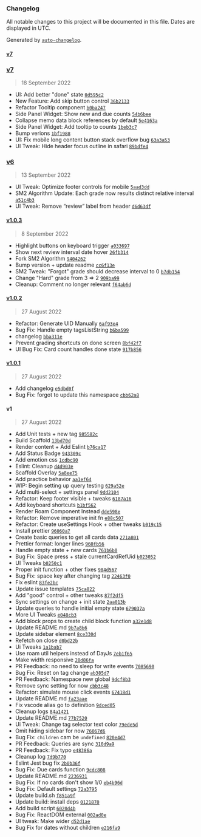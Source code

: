 ### Changelog

All notable changes to this project will be documented in this file. Dates are displayed in UTC.

Generated by [`auto-changelog`](https://github.com/CookPete/auto-changelog).

#### [v7](https://github.com/digitalmaster/roam-memo/compare/v7...v7)

### [v7](https://github.com/digitalmaster/roam-memo/compare/v6...v7)

> 18 September 2022

- UI: Add better "done" state [`0d595c2`](https://github.com/digitalmaster/roam-memo/commit/0d595c2c8b731231b0a83b5751f4e7c7e51b4253)
- New Feature: Add skip button control [`36b2133`](https://github.com/digitalmaster/roam-memo/commit/36b21333d37d42231dcb4fef6daece2cf291ae60)
- Refactor Tooltip component [`b0ba247`](https://github.com/digitalmaster/roam-memo/commit/b0ba24799d582163eeefd68830ac9c6111e9845e)
- Side Panel Widget: Show new and due counts [`54b6bee`](https://github.com/digitalmaster/roam-memo/commit/54b6bee9dfb22a128dafac22eb6e5539e9fdb053)
- Collapse memo data block references by default [`5e4163a`](https://github.com/digitalmaster/roam-memo/commit/5e4163a65dd7a4b519f86285aca4d5eee1b45b34)
- Side Panel Widget: Add tooltip to counts [`1beb3c7`](https://github.com/digitalmaster/roam-memo/commit/1beb3c7a1a5c0c83c3ccc1e815c6c75dbf6198c5)
- Bump verions [`1bf1988`](https://github.com/digitalmaster/roam-memo/commit/1bf198868d88eb640d2aa56292c950659fba5bcc)
- UI: Fix mobile long content button stack overflow bug [`63a3a53`](https://github.com/digitalmaster/roam-memo/commit/63a3a53c2c55326aeaab242bcb182be193f1be84)
- UI Tweak: Hide header focus outline in safari [`89bdfe4`](https://github.com/digitalmaster/roam-memo/commit/89bdfe42f317f418a7c6fe8e935595b5ec3c6b11)

### [v6](https://github.com/digitalmaster/roam-memo/compare/v1.0.3...v6)

> 13 September 2022

- UI Tweak: Optimize footer controls for mobile [`5aad3dd`](https://github.com/digitalmaster/roam-memo/commit/5aad3dd7722de5f6202c8511be8c7dece9f60bb5)
- SM2 Algorithm Update: Each grade now results distinct relative interval [`a51c4b3`](https://github.com/digitalmaster/roam-memo/commit/a51c4b3606fb03b75acf9491b6b48caeded45270)
- UI Tweak: Remove “review” label from header [`d6d63df`](https://github.com/digitalmaster/roam-memo/commit/d6d63dfedfa7a2efd9624483cfcf2fcc0302f84c)

#### [v1.0.3](https://github.com/digitalmaster/roam-memo/compare/v1.0.2...v1.0.3)

> 8 September 2022

- Highlight buttons on keyboard trigger [`a033697`](https://github.com/digitalmaster/roam-memo/commit/a0336971afe752487c3b3f4732b1573808348878)
- Show next review interval date hover [`26fb314`](https://github.com/digitalmaster/roam-memo/commit/26fb31442a4bbdb3e05d5246fd7e7f19cdd1d332)
- Fork SM2 Algorithm [`9404262`](https://github.com/digitalmaster/roam-memo/commit/94042629d3184ff7a5194c49dc8a1a50475522f8)
- Bump version + update readme [`cc6f13e`](https://github.com/digitalmaster/roam-memo/commit/cc6f13e08a61f06ec6fa9f111276bcda8a460bc3)
- SM2 Tweak: "Forgot" grade should decrease interval to 0 [`b7db154`](https://github.com/digitalmaster/roam-memo/commit/b7db1548fef76e8e26dcf108b3c704a4e7e0dec8)
- Change "Hard" grade from 3 =&gt; 2 [`909ba99`](https://github.com/digitalmaster/roam-memo/commit/909ba99232e7a3f4e74f2c6ac2d30e1345e44ca9)
- Cleanup: Comment no longer relevant [`f64ab6d`](https://github.com/digitalmaster/roam-memo/commit/f64ab6d14df10c99592ac0d7e436529ca7c91868)

#### [v1.0.2](https://github.com/digitalmaster/roam-memo/compare/v1.0.1...v1.0.2)

> 27 August 2022

- Refactor: Generate UID Manually [`6af93e4`](https://github.com/digitalmaster/roam-memo/commit/6af93e426e93ad51ee80baeff271eff0712119bb)
- Bug Fix: Handle empty tagsListString [`b6ba599`](https://github.com/digitalmaster/roam-memo/commit/b6ba599ea77dbb205e9d7804c6f8a06715a8aae4)
- changelog [`bba311e`](https://github.com/digitalmaster/roam-memo/commit/bba311ed290deaf4f37bae5fc72ef3b240a7285b)
- Prevent grading shortcuts on done screen [`8bf42f7`](https://github.com/digitalmaster/roam-memo/commit/8bf42f74ac422faa53870853a050bd0ded189252)
- UI Bug Fix: Card count handles done state [`917b856`](https://github.com/digitalmaster/roam-memo/commit/917b856a174c1841fe983806dd148758696d39e5)

#### [v1.0.1](https://github.com/digitalmaster/roam-memo/compare/v1...v1.0.1)

> 27 August 2022

- Add changelog [`e5dbd0f`](https://github.com/digitalmaster/roam-memo/commit/e5dbd0f77ba6c110a16369e712793c7888092927)
- Bug Fix: forgot to update this namespace [`cbb62a8`](https://github.com/digitalmaster/roam-memo/commit/cbb62a8c59612a67b6fa26470b01dc24c861c789)

#### v1

> 27 August 2022

- Add Unit tests + new tag [`985582c`](https://github.com/digitalmaster/roam-memo/commit/985582c8d355e35f10959538a741a80dc38b24bd)
- Build Scaffold [`13bd70d`](https://github.com/digitalmaster/roam-memo/commit/13bd70df369e4678a887a6250889dfa9b9db3b63)
- Render content + Add Eslint [`b76ca17`](https://github.com/digitalmaster/roam-memo/commit/b76ca17f97aebe00c5c5c47d9e1cdad47d5c5920)
- Add Status Badge [`943309c`](https://github.com/digitalmaster/roam-memo/commit/943309c8c6a693f6f08ad5c7aaeabf4d8e69cab2)
- Add emotion css [`1cdbc90`](https://github.com/digitalmaster/roam-memo/commit/1cdbc90f85fd6d697020cd5b520dbd742b87bd62)
- Eslint: Cleanup [`d4d903e`](https://github.com/digitalmaster/roam-memo/commit/d4d903edf9f1183cbfb328b80cb4274aac94c238)
- Scaffold Overlay [`5a8ee75`](https://github.com/digitalmaster/roam-memo/commit/5a8ee75643faab5a917eab06f8e10d531fd77f59)
- Add practice behavior [`aa1ef64`](https://github.com/digitalmaster/roam-memo/commit/aa1ef64d62fa2108b055cfd34bf46856e5306b51)
- WIP: Begin setting up query testing [`629a52e`](https://github.com/digitalmaster/roam-memo/commit/629a52e0f13a411025c4e67946cbd42ddafeb659)
- Add multi-select + settings panel [`9dd2104`](https://github.com/digitalmaster/roam-memo/commit/9dd2104cf31a2aa80c1ad52333fbb2514c3a0e9a)
- Refactor: Keep footer visible + tweaks [`6187a16`](https://github.com/digitalmaster/roam-memo/commit/6187a162b1784d72602fefd0e06e1964ff8cfe5e)
- Add keyboard shortcuts [`b1bf562`](https://github.com/digitalmaster/roam-memo/commit/b1bf5621e9bdf3045bd0fed160e664fa47ca35da)
- Render Roam Component Instead [`dde598e`](https://github.com/digitalmaster/roam-memo/commit/dde598ede1f9cd986a85ce0bb43bf9022c1e353d)
- Refactor: Remove imperative init fn [`e88c507`](https://github.com/digitalmaster/roam-memo/commit/e88c5075dc4d9e89e115dbc23b1c69e12f895b43)
- Refactor: Create useSettings Hook + other tweaks [`b019c15`](https://github.com/digitalmaster/roam-memo/commit/b019c157f790e4331158717b44d7c4a0dd9a2c5b)
- Install prettier [`96060a7`](https://github.com/digitalmaster/roam-memo/commit/96060a7f95bf2c68049e22e21ab707028aa80cf4)
- Create basic queries to get all cards data [`271a801`](https://github.com/digitalmaster/roam-memo/commit/271a8016087e3b2f22161ae9ff5543781207e8a1)
- Prettier format: longer lines [`960fb56`](https://github.com/digitalmaster/roam-memo/commit/960fb561854ad80207b310b0530fd866e8bb8a8e)
- Handle empty state + new cards [`761b6b0`](https://github.com/digitalmaster/roam-memo/commit/761b6b058b895c300b5604e9d270010b957514d4)
- Bug Fix: Space press + stale currentCardRefUid [`b023052`](https://github.com/digitalmaster/roam-memo/commit/b0230527efb14abbc45638854823354a1ede07f9)
- UI Tweaks [`b0250c1`](https://github.com/digitalmaster/roam-memo/commit/b0250c1297f1cdb9018894aec7151d57b06077e1)
- Proper init function + other fixes [`984d567`](https://github.com/digitalmaster/roam-memo/commit/984d56773f22d4aefe588694bf2a8330331fb904)
- Bug Fix: space key after changing tag [`22463f0`](https://github.com/digitalmaster/roam-memo/commit/22463f0e302bd9875024702d35b21cbbc9eea599)
- Fix eslint [`83fe2bc`](https://github.com/digitalmaster/roam-memo/commit/83fe2bcc014d153c87e2bae937ef8ed737139561)
- Update issue templates [`75ca822`](https://github.com/digitalmaster/roam-memo/commit/75ca8223942b58abd795573e281feb4eb7ece839)
- Add "good" control + other tweaks [`87f2df5`](https://github.com/digitalmaster/roam-memo/commit/87f2df57ba60335d9fd35849c3afdaed7553a2af)
- Sync settings on change + init state [`2aa013b`](https://github.com/digitalmaster/roam-memo/commit/2aa013b6b6b8a0ae577e5e4a658c945efd7bc3bd)
- Update queries to handle initial empty state [`679037a`](https://github.com/digitalmaster/roam-memo/commit/679037a3509235bb899add1aab61191c34a35c1e)
- More UI Tweaks [`e048cb3`](https://github.com/digitalmaster/roam-memo/commit/e048cb3a147fc06086abaaa794ee89982b441c74)
- Add block props to create child block function [`a32e1d8`](https://github.com/digitalmaster/roam-memo/commit/a32e1d80c8ad2a15450b653019d0d03e9141da37)
- Update README.md [`9b7a8b6`](https://github.com/digitalmaster/roam-memo/commit/9b7a8b6be1fc1eeac54c18b7eb03b41235f07327)
- Update sidebar element [`8ce330d`](https://github.com/digitalmaster/roam-memo/commit/8ce330dbd293629cc73a92fde51e3330f66b498d)
- Refetch on close [`d0bd22b`](https://github.com/digitalmaster/roam-memo/commit/d0bd22b05bf2439e9b3e325aaebb8690fdcbe72a)
- Ui Tweaks [`1a1bab7`](https://github.com/digitalmaster/roam-memo/commit/1a1bab7473b1b50fb2903a6f290c2c50220bde19)
- Use roam util helpers instead of DayJs [`7eb1f65`](https://github.com/digitalmaster/roam-memo/commit/7eb1f65957334f174405a49df85565e9d1573c49)
- Make width responsive [`28d86fa`](https://github.com/digitalmaster/roam-memo/commit/28d86fabc6a03da5b03a7f391fac8ffb25b1ff48)
- PR Feedback: no need to sleep for write events [`7085690`](https://github.com/digitalmaster/roam-memo/commit/7085690ec5a489ad03efdb51db49d75fa6fbcfd2)
- Bug Fix: Reset on tag change [`ab385d7`](https://github.com/digitalmaster/roam-memo/commit/ab385d75dec756f95b751245ea594a2f53c2c95a)
- PR Feedback: Namespace new global [`9dcf8b3`](https://github.com/digitalmaster/roam-memo/commit/9dcf8b32d14d2ab6f4a3798cb8e4257617a13822)
- Remove sync setting for now [`cbb3c48`](https://github.com/digitalmaster/roam-memo/commit/cbb3c484f170af024400f33439d81853c34fb35f)
- Refactor: simulate mouse click events [`67418d1`](https://github.com/digitalmaster/roam-memo/commit/67418d11287027d858f78d4133b7215dfee3936d)
- Update README.md [`fa23aae`](https://github.com/digitalmaster/roam-memo/commit/fa23aaee1ac4901a41088df398693a1eb2b807dc)
- Fix vscode alias go to definition [`9dced05`](https://github.com/digitalmaster/roam-memo/commit/9dced05934fad1ce3ff2b56079ec199e3d7fb81e)
- Cleanup logs [`84a1421`](https://github.com/digitalmaster/roam-memo/commit/84a1421b58552802da4449a8025f5bf64792452b)
- Update README.md [`77b7520`](https://github.com/digitalmaster/roam-memo/commit/77b752059f75a777f419aab4fe7c134cc600d599)
- Ui Tweak: Change tag selector text color [`79ede5d`](https://github.com/digitalmaster/roam-memo/commit/79ede5d078b361b1502d80fc8796ab9d6f174a02)
- Omit hiding sidebar for now [`76067d6`](https://github.com/digitalmaster/roam-memo/commit/76067d6c2713fceb43a6f67df198850d02884e1f)
- Bug Fix: `children` cam be `undefined` [`820e4d7`](https://github.com/digitalmaster/roam-memo/commit/820e4d7e3a4503ad2a31fe10942fce7a6dd1a919)
- PR Feedback: Queries are sync [`310d9a9`](https://github.com/digitalmaster/roam-memo/commit/310d9a904e679b5485b70f0bb318e9567518aa4c)
- PR Feedback: Fix typo [`e48386a`](https://github.com/digitalmaster/roam-memo/commit/e48386a40ad7f3fcfaef44ebc139d1b1cd712855)
- Cleanup log [`7d9b770`](https://github.com/digitalmaster/roam-memo/commit/7d9b7706edd6a85fa691fff9f6a402c91691e29e)
- Eslint Jest bug fix [`2b0b36f`](https://github.com/digitalmaster/roam-memo/commit/2b0b36fb5165e1d46112812fd8cd94322d3bb881)
- Bug Fix: Due cards function [`9cdc808`](https://github.com/digitalmaster/roam-memo/commit/9cdc808d60137cae0ccfc2f6222f71e2e7591dd4)
- Update README.md [`2236931`](https://github.com/digitalmaster/roam-memo/commit/2236931f4c6e920c1a573aebab40052ae7e2b571)
- Bug Fix: If no cards don't show 1/0 [`eb4b96d`](https://github.com/digitalmaster/roam-memo/commit/eb4b96dc315866fd0629cc6bf23c217dae6b1204)
- Bug Fix: Default settings [`72a3795`](https://github.com/digitalmaster/roam-memo/commit/72a379527eed8e4588f2e25e861d73c8f8adc560)
- Update build.sh [`f851a9f`](https://github.com/digitalmaster/roam-memo/commit/f851a9ffbe350596866f560c4e9b74a82a37f9c5)
- Update build: install deps [`0121870`](https://github.com/digitalmaster/roam-memo/commit/01218709b96dbcbf8ad1591e2762acb20fbe8879)
- Add build script [`6020d4b`](https://github.com/digitalmaster/roam-memo/commit/6020d4b15d8080263cc129ec80f2b0926e72af28)
- Bug Fix: ReactDOM external [`002ad0e`](https://github.com/digitalmaster/roam-memo/commit/002ad0e1db7eb51145e9cc9dd803b4309e3d514d)
- UI tweak: Make wider [`d52d1ae`](https://github.com/digitalmaster/roam-memo/commit/d52d1ae1838fcf1ee91e840688e2659ca65b8f6c)
- Bug Fix for dates without children [`e216fa9`](https://github.com/digitalmaster/roam-memo/commit/e216fa9bae432a4ac0eb264b3c06e511fa0ca6b3)
